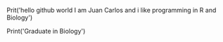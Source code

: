 Prit('hello github world I am Juan Carlos and i like programming in R and Biology')

Print('Graduate in Biology')
